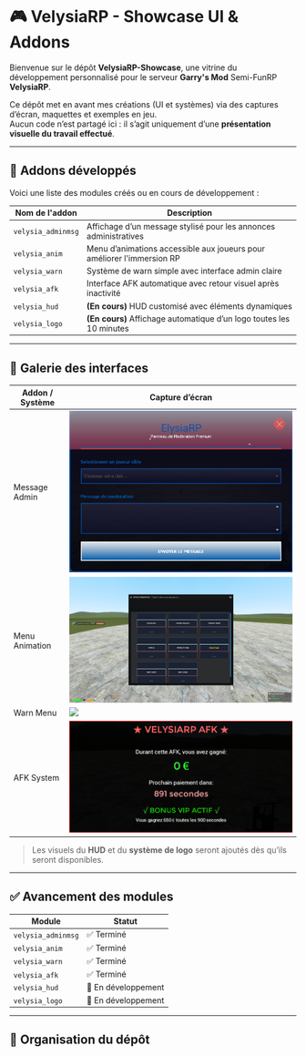 # 🎮 VelysiaRP - Showcase UI & Addons

Bienvenue sur le dépôt **VelysiaRP-Showcase**, une vitrine du développement personnalisé pour le serveur **Garry's Mod** Semi-FunRP **VelysiaRP**.

Ce dépôt met en avant mes créations (UI et systèmes) via des captures d’écran, maquettes et exemples en jeu.  
Aucun code n’est partagé ici : il s’agit uniquement d’une **présentation visuelle du travail effectué**.

---

## 🧩 Addons développés

Voici une liste des modules créés ou en cours de développement :

| Nom de l'addon        | Description |
|-----------------------|-------------|
| `velysia_adminmsg`    | Affichage d’un message stylisé pour les annonces administratives |
| `velysia_anim`        | Menu d’animations accessible aux joueurs pour améliorer l'immersion RP |
| `velysia_warn`        | Système de warn simple avec interface admin claire |
| `velysia_afk`         | Interface AFK automatique avec retour visuel après inactivité |
| `velysia_hud`         | **(En cours)** HUD customisé avec éléments dynamiques |
| `velysia_logo`        | **(En cours)** Affichage automatique d’un logo toutes les 10 minutes |

---

## 📸 Galerie des interfaces

| Addon / Système     | Capture d’écran |
|---------------------|------------------|
| Message Admin       | ![](UI/adminmsg.png) |
| Menu Animation      | ![](UI/anim.png) |
| Warn Menu           | ![](UI/velysia_warn.png) |
| AFK System          | ![](UI/velysia_afk.png) |

> Les visuels du **HUD** et du **système de logo** seront ajoutés dès qu’ils seront disponibles.

---

## ✅ Avancement des modules

| Module                | Statut          |
|------------------------|-----------------|
| `velysia_adminmsg`     | ✅ Terminé       |
| `velysia_anim`         | ✅ Terminé       |
| `velysia_warn`         | ✅ Terminé       |
| `velysia_afk`          | ✅ Terminé       |
| `velysia_hud`          | 🚧 En développement |
| `velysia_logo`         | 🚧 En développement |

---

## 📁 Organisation du dépôt

